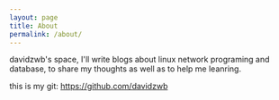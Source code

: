 ```yaml
---
layout: page
title: About
permalink: /about/
---
```


davidzwb's space, I'll write blogs about linux network programing and database, to share my thoughts as well as to help me leanring.

this is my git: <https://github.com/davidzwb>